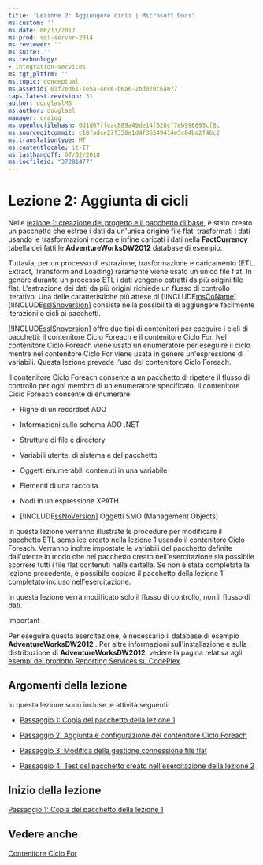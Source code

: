 ```yaml
---
title: 'Lezione 2: Aggiungere cicli | Microsoft Docs'
ms.custom: ''
ms.date: 06/13/2017
ms.prod: sql-server-2014
ms.reviewer: ''
ms.suite: ''
ms.technology:
- integration-services
ms.tgt_pltfrm: ''
ms.topic: conceptual
ms.assetid: 01f2ed61-1e5a-4ec6-b6a6-2bd070c64077
caps.latest.revision: 31
author: douglaslMS
ms.author: douglasl
manager: craigg
ms.openlocfilehash: 0d1d67ffcac889a49de14f628cf7eb996895cf8c
ms.sourcegitcommit: c18fadce27f330e1d4f36549414e5c84ba2f46c2
ms.translationtype: MT
ms.contentlocale: it-IT
ms.lasthandoff: 07/02/2018
ms.locfileid: "37281477"
---
```

# <a name="lesson-2-adding-looping"></a>Lezione 2: Aggiunta di cicli
  Nelle [lezione 1: creazione del progetto e il pacchetto di base](lesson-1-create-a-project-and-basic-package-with-ssis.md), è stato creato un pacchetto che estrae i dati da un'unica origine file flat, trasformati i dati usando le trasformazioni ricerca e infine caricati i dati nella  **FactCurrency** tabella dei fatti le **AdventureWorksDW2012** database di esempio.  
  
 Tuttavia, per un processo di estrazione, trasformazione e caricamento (ETL, Extract, Transform and Loading) raramente viene usato un unico file flat. In genere durante un processo ETL i dati vengono estratti da più origini file flat. L'estrazione dei dati da più origini richiede un flusso di controllo iterativo. Una delle caratteristiche più attese di [!INCLUDE[msCoName](../includes/msconame-md.md)] [!INCLUDE[ssISnoversion](../includes/ssisnoversion-md.md)] consiste nella possibilità di aggiungere facilmente iterazioni o cicli ai pacchetti.  
  
 [!INCLUDE[ssISnoversion](../includes/ssisnoversion-md.md)] offre due tipi di contenitori per eseguire i cicli di pacchetti: il contenitore Ciclo Foreach e il contenitore Ciclo For. Nel contenitore Ciclo Foreach viene usato un enumeratore per eseguire il ciclo mentre nel contenitore Ciclo For viene usata in genere un'espressione di variabili. Questa lezione prevede l'uso del contenitore Ciclo Foreach.  
  
 Il contenitore Ciclo Foreach consente a un pacchetto di ripetere il flusso di controllo per ogni membro di un enumeratore specificato. Il contenitore Ciclo Foreach consente di enumerare:  
  
-   Righe di un recordset ADO  
  
-   Informazioni sullo schema ADO .NET  
  
-   Strutture di file e directory  
  
-   Variabili utente, di sistema e del pacchetto  
  
-   Oggetti enumerabili contenuti in una variabile  
  
-   Elementi di una raccolta  
  
-   Nodi in un'espressione XPATH  
  
-   [!INCLUDE[ssNoVersion](../includes/ssnoversion-md.md)] Oggetti SMO (Management Objects)  
  
 In questa lezione verranno illustrate le procedure per modificare il pacchetto ETL semplice creato nella lezione 1 usando il contenitore Ciclo Foreach. Verranno inoltre impostate le variabili del pacchetto definite dall'utente in modo che nel pacchetto creato nell'esercitazione sia possibile scorrere tutti i file flat contenuti nella cartella. Se non è stata completata la lezione precedente, è possibile copiare il pacchetto della lezione 1 completato incluso nell'esercitazione.  
  
 In questa lezione verrà modificato solo il flusso di controllo, non il flusso di dati.  
  
> [!IMPORTANT]  
>  Per eseguire questa esercitazione, è necessario il database di esempio **AdventureWorksDW2012** . Per altre informazioni sull'installazione e sulla distribuzione di **AdventureWorksDW2012**, vedere la pagina relativa agli [esempi del prodotto Reporting Services su CodePlex](http://go.microsoft.com/fwlink/p/?LinkID=526910).  
  
## <a name="lesson-tasks"></a>Argomenti della lezione  
 In questa lezione sono incluse le attività seguenti:  
  
-   [Passaggio 1: Copia del pacchetto della lezione 1](lesson-2-1-copying-the-lesson-1-package.md)  
  
-   [Passaggio 2: Aggiunta e configurazione del contenitore Ciclo Foreach](lesson-2-2-adding-and-configuring-the-foreach-loop-container.md)  
  
-   [Passaggio 3: Modifica della gestione connessione file flat](lesson-2-3-modifying-the-flat-file-connection-manager.md)  
  
-   [Passaggio 4: Test del pacchetto creato nell'esercitazione della lezione 2](lesson-2-4-testing-the-lesson-2-tutorial-package.md)  
  
## <a name="start-the-lesson"></a>Inizio della lezione  
 [Passaggio 1: Copia del pacchetto della lezione 1](lesson-2-1-copying-the-lesson-1-package.md)  
  
## <a name="see-also"></a>Vedere anche  
 [Contenitore Ciclo For](control-flow/for-loop-container.md)  
  
  
